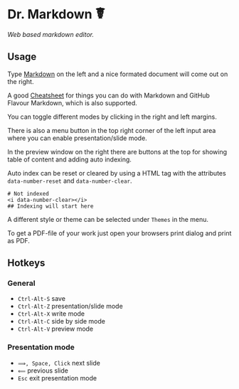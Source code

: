 Dr. Markdown <big>☤</big>
============

*Web based markdown editor.*

Usage
-----

Type [Markdown](http://daringfireball.net/projects/markdown/) on the left and
a nice formated document will come out on the right.

A good
[Cheatsheet](https://github.com/adam-p/markdown-here/wiki/Markdown-Cheatsheet)
for things you can do with Markdown and GitHub Flavour Markdown, which is also
supported.

You can toggle different modes by clicking in the right and left margins.

There is also a menu button in the top right corner of the left input area
where you can enable presentation/slide mode.

In the preview window on the right there are buttons at the top for showing
table of content and adding auto indexing.

Auto index can be reset or cleared by using a HTML tag with the attributes
`data-number-reset` and `data-number-clear`.

    # Not indexed
    <i data-number-clear></i>
    ## Indexing will start here

A different style or theme can be selected under `Themes` in the menu.

To get a PDF-file of your work just open your browsers print dialog and print
as PDF.

Hotkeys
-------

### General

+ `Ctrl-Alt-S` save
+ `Ctrl-Alt-Z` presentation/slide mode
+ `Ctrl-Alt-X` write mode
+ `Ctrl-Alt-C` side by side mode
+ `Ctrl-Alt-V` preview mode

### Presentation mode

+ `⟹, Space, Click` next slide
+ `⟸` previous slide
+ `Esc` exit presentation mode
